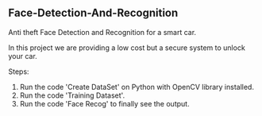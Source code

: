 ## Face-Detection-And-Recognition
Anti theft Face Detection and Recognition for a smart car.

In this project we are providing a low cost but a secure system to unlock your car.

Steps:
1. Run the code 'Create DataSet' on Python with OpenCV library installed.
2. Run the code 'Training Dataset'.
3. Run the code 'Face Recog' to finally see the output.
